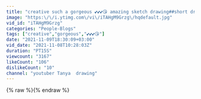 ```yaml
---
title: "creative such a gorgeous 💕💕💕😘 amazing sketch drawing##short drawing##"
image: "https:\/\/i.ytimg.com\/vi\/iTAHgM9Grzg\/hqdefault.jpg"
vid_id: "iTAHgM9Grzg"
categories: "People-Blogs"
tags: ["creative","gorgeous","💕💕💕😘"]
date: "2021-11-09T18:30:09+03:00"
vid_date: "2021-11-08T10:28:03Z"
duration: "PT15S"
viewcount: "3167"
likeCount: "106"
dislikeCount: "10"
channel: "youtuber Tanya  drawing"
---
```

{% raw %}{% endraw %}
